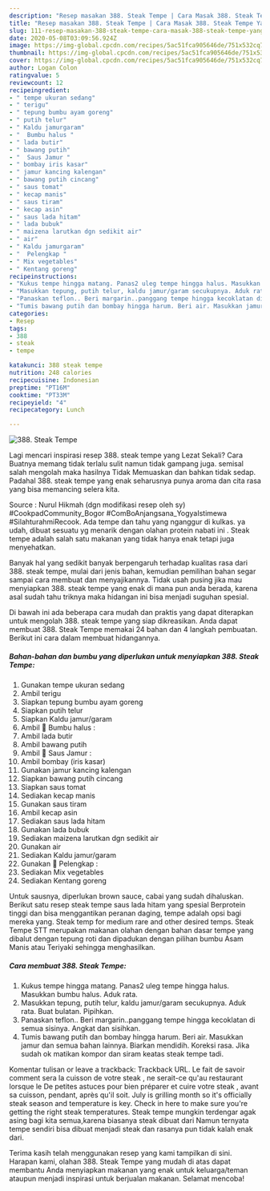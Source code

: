 ```yaml
---
description: "Resep masakan 388. Steak Tempe | Cara Masak 388. Steak Tempe Yang Mudah Dan Praktis"
title: "Resep masakan 388. Steak Tempe | Cara Masak 388. Steak Tempe Yang Mudah Dan Praktis"
slug: 111-resep-masakan-388-steak-tempe-cara-masak-388-steak-tempe-yang-mudah-dan-praktis
date: 2020-05-08T03:09:56.924Z
image: https://img-global.cpcdn.com/recipes/5ac51fca905646de/751x532cq70/388-steak-tempe-foto-resep-utama.jpg
thumbnail: https://img-global.cpcdn.com/recipes/5ac51fca905646de/751x532cq70/388-steak-tempe-foto-resep-utama.jpg
cover: https://img-global.cpcdn.com/recipes/5ac51fca905646de/751x532cq70/388-steak-tempe-foto-resep-utama.jpg
author: Logan Colon
ratingvalue: 5
reviewcount: 12
recipeingredient:
- " tempe ukuran sedang"
- " terigu"
- " tepung bumbu ayam goreng"
- " putih telur"
- " Kaldu jamurgaram"
- "  Bumbu halus "
- " lada butir"
- " bawang putih"
- "  Saus Jamur "
- " bombay iris kasar"
- " jamur kancing kalengan"
- " bawang putih cincang"
- " saus tomat"
- " kecap manis"
- " saus tiram"
- " kecap asin"
- " saus lada hitam"
- " lada bubuk"
- " maizena larutkan dgn sedikit air"
- " air"
- " Kaldu jamurgaram"
- "  Pelengkap "
- " Mix vegetables"
- " Kentang goreng"
recipeinstructions:
- "Kukus tempe hingga matang. Panas2 uleg tempe hingga halus. Masukkan bumbu halus. Aduk rata."
- "Masukkan tepung, putih telur, kaldu jamur/garam secukupnya. Aduk rata. Buat bulatan. Pipihkan."
- "Panaskan teflon.. Beri margarin..panggang tempe hingga kecoklatan di semua sisinya. Angkat dan sisihkan."
- "Tumis bawang putih dan bombay hingga harum. Beri air. Masukkan jamur dan semua bahan lainnya. Biarkan mendidih. Koreksi rasa. Jika sudah ok matikan kompor dan siram keatas steak tempe tadi."
categories:
- Resep
tags:
- 388
- steak
- tempe

katakunci: 388 steak tempe 
nutrition: 248 calories
recipecuisine: Indonesian
preptime: "PT16M"
cooktime: "PT33M"
recipeyield: "4"
recipecategory: Lunch

---
```



![388. Steak Tempe](https://img-global.cpcdn.com/recipes/5ac51fca905646de/751x532cq70/388-steak-tempe-foto-resep-utama.jpg)

Lagi mencari inspirasi resep 388. steak tempe yang Lezat Sekali? Cara Buatnya memang tidak terlalu sulit namun tidak gampang juga. semisal salah mengolah maka hasilnya Tidak Memuaskan dan bahkan tidak sedap. Padahal 388. steak tempe yang enak seharusnya punya aroma dan cita rasa yang bisa memancing selera kita.

Source : Nurul Hikmah (dgn modifikasi resep oleh sy) #CookpadCommunity_Bogor #ComBoAnjangsana_YogyaIstimewa #SilahturahmiRecook. Ada tempe dan tahu yang nganggur di kulkas. ya udah, dibuat sesuatu yg menarik dengan olahan protein nabati ini . Steak tempe adalah salah satu makanan yang tidak hanya enak tetapi juga menyehatkan.

Banyak hal yang sedikit banyak berpengaruh terhadap kualitas rasa dari 388. steak tempe, mulai dari jenis bahan, kemudian pemilihan bahan segar sampai cara membuat dan menyajikannya. Tidak usah pusing jika mau menyiapkan 388. steak tempe yang enak di mana pun anda berada, karena asal sudah tahu triknya maka hidangan ini bisa menjadi suguhan spesial.


Di bawah ini ada beberapa cara mudah dan praktis yang dapat diterapkan untuk mengolah 388. steak tempe yang siap dikreasikan. Anda dapat membuat 388. Steak Tempe memakai 24 bahan dan 4 langkah pembuatan. Berikut ini cara dalam membuat hidangannya.

<!--inarticleads1-->

##### Bahan-bahan dan bumbu yang diperlukan untuk menyiapkan 388. Steak Tempe:

1. Gunakan  tempe ukuran sedang
1. Ambil  terigu
1. Siapkan  tepung bumbu ayam goreng
1. Siapkan  putih telur
1. Siapkan  Kaldu jamur/garam
1. Ambil  💮 Bumbu halus :
1. Ambil  lada butir
1. Ambil  bawang putih
1. Ambil  💮 Saus Jamur :
1. Ambil  bombay (iris kasar)
1. Gunakan  jamur kancing kalengan
1. Siapkan  bawang putih cincang
1. Siapkan  saus tomat
1. Sediakan  kecap manis
1. Gunakan  saus tiram
1. Ambil  kecap asin
1. Sediakan  saus lada hitam
1. Gunakan  lada bubuk
1. Sediakan  maizena larutkan dgn sedikit air
1. Gunakan  air
1. Sediakan  Kaldu jamur/garam
1. Gunakan  💮 Pelengkap :
1. Sediakan  Mix vegetables
1. Sediakan  Kentang goreng


Untuk sausnya, diperlukan brown sauce, cabai yang sudah dihaluskan. Berikut satu resep steak tempe saus lada hitam yang spesial Berprotein tinggi dan bisa menggantikan peranan daging, tempe adalah opsi bagi mereka yang. Steak temp for medium rare and other desired temps. Steak Tempe STT merupakan makanan olahan dengan bahan dasar tempe yang dibalut dengan tepung roti dan dipadukan dengan pilihan bumbu Asam Manis atau Teriyaki sehingga menghasilkan. 

<!--inarticleads2-->

##### Cara membuat 388. Steak Tempe:

1. Kukus tempe hingga matang. Panas2 uleg tempe hingga halus. Masukkan bumbu halus. Aduk rata.
1. Masukkan tepung, putih telur, kaldu jamur/garam secukupnya. Aduk rata. Buat bulatan. Pipihkan.
1. Panaskan teflon.. Beri margarin..panggang tempe hingga kecoklatan di semua sisinya. Angkat dan sisihkan.
1. Tumis bawang putih dan bombay hingga harum. Beri air. Masukkan jamur dan semua bahan lainnya. Biarkan mendidih. Koreksi rasa. Jika sudah ok matikan kompor dan siram keatas steak tempe tadi.


Komentar tulisan or leave a trackback: Trackback URL. Le fait de savoir comment sera la cuisson de votre steak , ne serait-ce qu&#39;au restaurant lorsque le De petites astuces pour bien préparer et cuire votre steak , avant sa cuisson, pendant, après qu&#39;il soit. July is grilling month so it&#39;s officially steak season and temperature is key. Check in here to make sure you&#39;re getting the right steak temperatures. Steak tempe mungkin terdengar agak asing bagi kita semua,karena biasanya steak dibuat dari Namun ternyata tempe sendiri bisa dibuat menjadi steak dan rasanya pun tidak kalah enak dari. 

Terima kasih telah menggunakan resep yang kami tampilkan di sini. Harapan kami, olahan 388. Steak Tempe yang mudah di atas dapat membantu Anda menyiapkan makanan yang enak untuk keluarga/teman ataupun menjadi inspirasi untuk berjualan makanan. Selamat mencoba!
